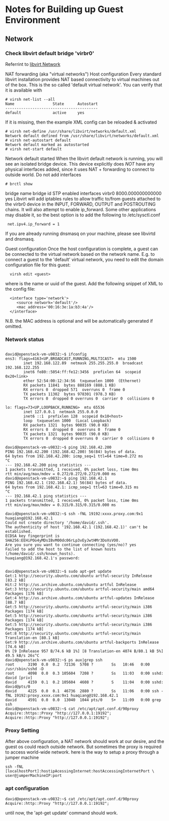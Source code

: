 # Notes for Building up Guest Environment

## Network
### Check libvirt default bridge 'virbr0'<BR>
Referrint to [libvirt Network](https://wiki.libvirt.org/page/Networking)

NAT forwarding (aka "virtual networks")
Host configuration
Every standard libvirt installation provides NAT based connectivity to virtual
machines out of the box. This is the so called 'default virtual network'. You
can verify that it is available with

```shell
# virsh net-list --all
Name                 State      Autostart
-----------------------------------------
default              active     yes
```
If it is missing, then the example XML config can be reloaded & activated

``` shell
# virsh net-define /usr/share/libvirt/networks/default.xml
Network default defined from /usr/share/libvirt/networks/default.xml
# virsh net-autostart default
Network default marked as autostarted
# virsh net-start default
```
Network default started
When the libvirt default network is running, you will see an isolated bridge device.
 This device explicitly does *NOT* have any physical interfaces added, since it
  uses NAT + forwarding to connect to outside world. Do not add interfaces

``` shell
# brctl show
```
bridge name	bridge id		STP enabled	interfaces
virbr0		8000.000000000000	yes
Libvirt will add iptables rules to allow traffic to/from guests attached to the
 virbr0 device in the INPUT, FORWARD, OUTPUT and POSTROUTING chains. It will
  also attempt to enable ip_forward. Some other applications may disable it,
   so the best option is to add the following to /etc/sysctl.conf
```code
 net.ipv4.ip_forward = 1
```
If you are already running dnsmasq on your machine, please see libvirtd and
dnsmasq.

Guest configuration
Once the host configuration is complete, a guest can be connected to the virtual
network based on the network name. E.g. to connect a guest to the 'default'
 virtual network, you need to edit the domain configuration file for this guest:

```shell
  virsh edit <guest>
```
where <guest> is the name or uuid of the guest. Add the following snippet
of XML to the config file:

```code
  <interface type='network'>
     <source network='default'/>
     <mac address='00:16:3e:1a:b3:4a'/>
  </interface>
```
N.B. the MAC address is optional and will be automatically generated if omitted.
### Network status
```code

david@openstack-vm-u9832:~$ ifconfig
ens3: flags=4163<UP,BROADCAST,RUNNING,MULTICAST>  mtu 1500
        inet 192.168.122.89  netmask 255.255.255.0  broadcast 192.168.122.255
        inet6 fe80::5054:ff:fe12:3456  prefixlen 64  scopeid 0x20<link>
        ether 52:54:00:12:34:56  txqueuelen 1000  (Ethernet)
        RX packets 11841  bytes 888169 (888.1 KB)
        RX errors 0  dropped 571  overruns 0  frame 0
        TX packets 11302  bytes 978301 (978.3 KB)
        TX errors 0  dropped 0 overruns 0  carrier 0  collisions 0

lo: flags=73<UP,LOOPBACK,RUNNING>  mtu 65536
        inet 127.0.0.1  netmask 255.0.0.0
        inet6 ::1  prefixlen 128  scopeid 0x10<host>
        loop  txqueuelen 1000  (Local Loopback)
        RX packets 1321  bytes 90035 (90.0 KB)
        RX errors 0  dropped 0  overruns 0  frame 0
        TX packets 1321  bytes 90035 (90.0 KB)
        TX errors 0  dropped 0 overruns 0  carrier 0  collisions 0

david@openstack-vm-u9832:~$ ping 192.168.42.200
PING 192.168.42.200 (192.168.42.200) 56(84) bytes of data.
64 bytes from 192.168.42.200: icmp_seq=1 ttl=64 time=0.272 ms
^C
--- 192.168.42.200 ping statistics ---
1 packets transmitted, 1 received, 0% packet loss, time 0ms
rtt min/avg/max/mdev = 0.272/0.272/0.272/0.000 ms
david@openstack-vm-u9832:~$ ping 192.168.42.1
PING 192.168.42.1 (192.168.42.1) 56(84) bytes of data.
64 bytes from 192.168.42.1: icmp_seq=1 ttl=63 time=0.315 ms
^C
--- 192.168.42.1 ping statistics ---
1 packets transmitted, 1 received, 0% packet loss, time 0ms
rtt min/avg/max/mdev = 0.315/0.315/0.315/0.000 ms

david@openstack-vm-u9832:~$ ssh -fNL 19192:xxxx.proxy.com:9x1 huaqiang@192.168.42.1
Could not create directory '/home/david/.ssh'.
The authenticity of host '192.168.42.1 (192.168.42.1)' can't be established.
ECDSA key fingerprint is SHA256:EEHiPOo4yMDsIBvM00dc06rLp3vEyJwtHMr3DoXsVO0.
Are you sure you want to continue connecting (yes/no)? yes
Failed to add the host to the list of known hosts (/home/david/.ssh/known_hosts).
huaqiang@192.168.42.1's password:


david@openstack-vm-u9832:~$ sudo apt-get update
Get:1 http://security.ubuntu.com/ubuntu artful-security InRelease [83.2 kB]
Hit:2 http://us.archive.ubuntu.com/ubuntu artful InRelease
Get:3 http://security.ubuntu.com/ubuntu artful-security/main amd64 Packages [176 kB]
Get:4 http://us.archive.ubuntu.com/ubuntu artful-updates InRelease [88.7 kB]
Get:5 http://security.ubuntu.com/ubuntu artful-security/main i386 Packages [174 kB]
Get:5 http://security.ubuntu.com/ubuntu artful-security/main i386 Packages [174 kB]
Get:5 http://security.ubuntu.com/ubuntu artful-security/main i386 Packages [174 kB]
Get:8 http://security.ubuntu.com/ubuntu artful-security/main Translation-en [80.1 kB]
Get:9 http://us.archive.ubuntu.com/ubuntu artful-backports InRelease [74.6 kB]
0% [9 InRelease 957 B/74.6 kB 1%] [8 Translation-en 4074 B/80.1 kB 5%]                                                                               49.5 kB/s 26s^C
david@openstack-vm-u9832:~$ ps aux|grep ssh
root      3190  0.0  0.2  72136  5708 ?        Ss   10:46   0:00 /usr/sbin/sshd -D
root      4098  0.0  0.3 105604  7208 ?        Ss   11:03   0:00 sshd: david [priv]
david     4159  0.1  0.2 105604  4608 ?        S    11:04   0:00 sshd: david@pts/0
david     4225  0.0  0.1  46736  2880 ?        Ss   11:06   0:00 ssh -fNL 19192:proxy.xxxx.com:9x1 huaqiang@192.168.42.1
david     4591  0.0  0.0  13040  1044 pts/0    S+   11:09   0:00 grep ssh
david@openstack-vm-u9832:~$ cat /etc/apt/apt.conf.d/90proxy
Acquire::https::Proxy "http://127.0.0.1:19192";
Acquire::http::Proxy "http://127.0.0.1:19192";

```

### Proxy Setting
After above configuration, a NAT network should work at our desire, and the
guest os could reach outside network.
But sometimes the proxy is required to access world-wide network.
here is the way to setup a proxy through a jumper machine
```shell
ssh -fNL [localhostPort]:hostipAcessingInternet:hostAccessingInternetPort \
user@jumperMachineIP:port
```

### apt configuration
```
david@openstack-vm-u9832:~$ cat /etc/apt/apt.conf.d/90proxy
Acquire::http::Proxy "http://127.0.0.1:19192";
```
until now, the 'apt-get update' command should work.
